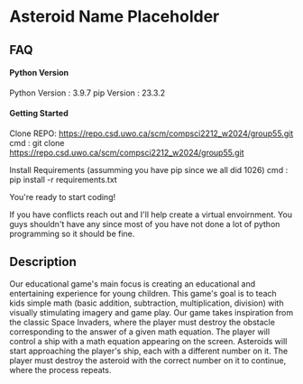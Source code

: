 
# Asteroid Name Placeholder

## FAQ

#### Python Version

Python Version : 3.9.7
pip Version : 23.3.2

#### Getting Started

Clone REPO: https://repo.csd.uwo.ca/scm/compsci2212_w2024/group55.git
cmd : git clone https://repo.csd.uwo.ca/scm/compsci2212_w2024/group55.git

Install Requirements (assumming you have pip since we all did 1026)
cmd : pip install -r requirements.txt

You're ready to start coding!

If you have conflicts reach out and I'll help create a virtual envoirnment. You guys shouldn't have any since most of you have not done a lot of python programming so it should be fine.

## Description
Our educational game's main focus is creating an educational and entertaining experience for young children. This game's goal is to teach kids simple math (basic addition, subtraction, multiplication, division) with visually stimulating imagery and game play. Our game takes inspiration from the classic Space Invaders, where the player must destroy the obstacle corresponding to the answer of a given math equation. The player will control a ship with a math equation appearing on the screen. Asteroids will start approaching the player's ship, each with a different number on it. The player must destroy the asteroid with the correct number on it to continue, where the process repeats.


